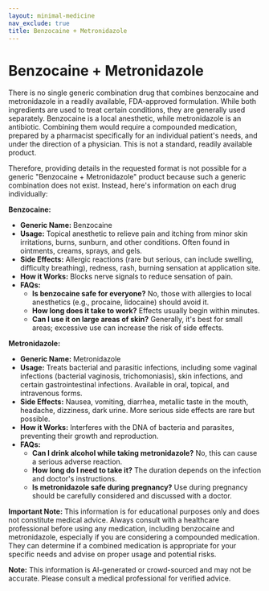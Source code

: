 ```yaml
---
layout: minimal-medicine
nav_exclude: true
title: Benzocaine + Metronidazole
---
```


# Benzocaine + Metronidazole

There is no single generic combination drug that combines benzocaine and metronidazole in a readily available, FDA-approved formulation.  While both ingredients are used to treat certain conditions, they are generally used separately.  Benzocaine is a local anesthetic, while metronidazole is an antibiotic.  Combining them would require a compounded medication, prepared by a pharmacist specifically for an individual patient's needs, and under the direction of a physician. This is not a standard, readily available product.

Therefore, providing details in the requested format is not possible for a generic "Benzocaine + Metronidazole" product because such a generic combination does not exist.  Instead, here's information on each drug individually:

**Benzocaine:**

* **Generic Name:** Benzocaine
* **Usage:** Topical anesthetic to relieve pain and itching from minor skin irritations, burns, sunburn, and other conditions.  Often found in ointments, creams, sprays, and gels.
* **Side Effects:** Allergic reactions (rare but serious, can include swelling, difficulty breathing), redness, rash, burning sensation at application site.
* **How it Works:** Blocks nerve signals to reduce sensation of pain.
* **FAQs:**
    * **Is benzocaine safe for everyone?**  No, those with allergies to local anesthetics (e.g., procaine, lidocaine) should avoid it.
    * **How long does it take to work?** Effects usually begin within minutes.
    * **Can I use it on large areas of skin?**  Generally, it's best for small areas; excessive use can increase the risk of side effects.

**Metronidazole:**

* **Generic Name:** Metronidazole
* **Usage:** Treats bacterial and parasitic infections, including some vaginal infections (bacterial vaginosis, trichomoniasis), skin infections, and certain gastrointestinal infections.  Available in oral, topical, and intravenous forms.
* **Side Effects:** Nausea, vomiting, diarrhea, metallic taste in the mouth, headache, dizziness, dark urine.  More serious side effects are rare but possible.
* **How it Works:** Interferes with the DNA of bacteria and parasites, preventing their growth and reproduction.
* **FAQs:**
    * **Can I drink alcohol while taking metronidazole?** No, this can cause a serious adverse reaction.
    * **How long do I need to take it?**  The duration depends on the infection and doctor's instructions.
    * **Is metronidazole safe during pregnancy?**  Use during pregnancy should be carefully considered and discussed with a doctor.


**Important Note:**  This information is for educational purposes only and does not constitute medical advice.  Always consult with a healthcare professional before using any medication, including benzocaine and metronidazole, especially if you are considering a compounded medication.  They can determine if a combined medication is appropriate for your specific needs and advise on proper usage and potential risks.


**Note:** This information is AI-generated or crowd-sourced and may not be accurate. Please consult a medical professional for verified advice.